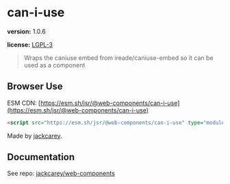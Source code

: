 # can-i-use

**version:** 1.0.6

**license:** [LGPL-3](https://www.tldrlegal.com/search?query=LGPL-3)

> Wraps the caniuse embed from ireade/caniuse-embed so it can be used as a component

## Browser Use

ESM CDN: [https://esm.sh/jsr/@web-components/can-i-use](https://esm.sh/jsr/@web-components/can-i-use)

```html
<script src="https://esm.sh/jsr/@web-components/can-i-use" type="module"></script>
```

Made by [jackcarey](https://jackcarey.co.uk).

## Documentation

See repo: [jackcarey/web-components](https://github.com/jackcarey/web-components)
